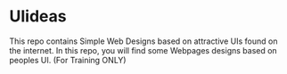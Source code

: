 # UIideas
This repo contains Simple Web Designs based on attractive UIs found on the internet.
In this repo, you will find some Webpages designs based on peoples UI.
(For Training ONLY)
